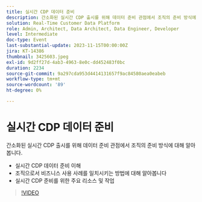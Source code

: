 ```yaml
---
title: 실시간 CDP 데이터 준비
description: 간소화된 실시간 CDP 출시를 위해 데이터 준비 관점에서 조직의 준비 방식에 대해 알아봅니다. 실시간 CDP 데이터 준비 이해 및 조직으로서 비즈니스 사용 사례를 처리하는 방법에 대해 알아보십시오.실시간 CDP 준비를 위한 주요 리소스 및 작업
solution: Real-Time Customer Data Platform
role: Admin, Architect, Data Architect, Data Engineer, Developer
level: Intermediate
doc-type: Event
last-substantial-update: 2023-11-15T00:00:00Z
jira: KT-14386
thumbnail: 3425603.jpeg
exl-id: 9d2ff27d-4ab3-4963-8e0c-dd452483f0bc
duration: 2234
source-git-commit: 9a297cda953d4414131657f9ac84580aea0eabeb
workflow-type: tm+mt
source-wordcount: '89'
ht-degree: 0%

---
```


# 실시간 CDP 데이터 준비

간소화된 실시간 CDP 출시를 위해 데이터 준비 관점에서 조직의 준비 방식에 대해 알아봅니다.

* 실시간 CDP 데이터 준비 이해
* 조직으로서 비즈니스 사용 사례를 일치시키는 방법에 대해 알아봅니다
* 실시간 CDP 준비를 위한 주요 리소스 및 작업

>[!VIDEO](https://video.tv.adobe.com/v/3457070/?learn=on&captions=kor)
